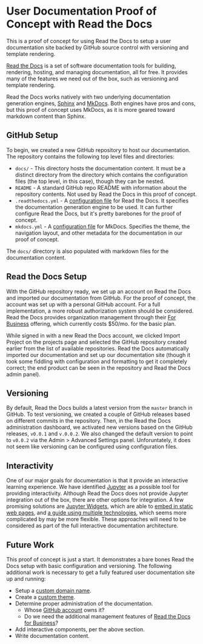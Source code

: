 # User Documentation Proof of Concept with Read the Docs

This is a proof of concept for using Read the Docs to setup a user documentation site backed by GitHub source control with versioning and template rendering. 

[Read the Docs](https://readthedocs.org/) is a set of software documentation tools for building, rendering, hosting, and managing documentation, all for free. It provides many of the features we need out of the box, such as versioning and template rendering. 

Read the Docs works natively with two underlying documentation generation engines, [Sphinx](https://docs.readthedocs.io/en/stable/intro/getting-started-with-sphinx.html) and [MkDocs](https://docs.readthedocs.io/en/stable/intro/getting-started-with-mkdocs.html). Both engines have pros and cons, but this proof of concept uses MkDocs, as it is more geared toward markdown content than Sphinx. 

## GitHub Setup

To begin, we created a new GitHub repository to host our documentation. The repository contains the following top level files and directories:

* `docs/` - This directory hosts the documentation content. It must be a distinct directory from the directory which contains the configuration files (the top level, in this case), though they can be nested. 
* `README` - A standard GitHub repo README with information about the repository contents. Not used by Read the Docs in this proof of concept. 
* `.readthedocs.yml` - A [configuration file](https://docs.readthedocs.io/en/stable/config-file/index.html) for Read the Docs. It specifies the documentation generation engine to be used. It can further configure Read the Docs, but it's pretty barebones for the proof of concept. 
* `mkdocs.yml` - A [configuration file](https://www.mkdocs.org/user-guide/configuration/) for MkDocs. Specifies the theme, the navigation layout, and other metadata for the documentation in our proof of concept. 

The `docs/` directory is also populated with markdown files for the documentation content. 

## Read the Docs Setup

With the GitHub repository ready, we set up an account on Read the Docs and imported our documentation from GitHub. For the proof of concept, the account was set up with a personal GitHub account. For a full implementation, a more robust authorization system should be considered. Read the Docs provides organization management through their [For Business](https://docs.readthedocs.io/en/stable/commercial/organizations.html) offering, which currently costs $50/mo. for the basic plan. 

While signed in with a new Read the Docs account, we clicked Import Project on the projects page and selected the GitHub repository created earlier from the list of available repositories. Read the Docs automatically imported our documentation and set up our documentation site (though it took some fiddling with configuration and formatting to get it completely correct; the end product can be seen in the repository and Read the Docs admin panel). 

## Versioning

By default, Read the Docs builds a latest version from the `master` branch in GitHub. To test versioning, we created a couple of GitHub releases based on different commits in the repository. Then, in the Read the Docs administration dashboard, we activated new versions based on the GitHub releases, `v0.0.1` and `v.0.0.2`. We also changed the default version to point to `v0.0.2` via the Admin > Advanced Settings panel. Unforuntately, it does not seem like versioning can be configured using configuration files. 

## Interactivity

One of our major goals for documentation is that it provide an interactive learning experience. We have identified [Jupyter](https://jupyter.org/) as a possible tool for providing interactivity. Although Read the Docs does not provide Jupyter integration out of the box, there are other options for integration. A few promising solutions are [Jupyter Widgets](https://github.com/jupyter-widgets/ipywidgets), which are able to [embed in static web pages](https://ipywidgets.readthedocs.io/en/latest/embedding.html), and [a guide using multiple technologies](https://elc.github.io/posts/embed-interactive-notebooks/), which seems more complicated by may be more flexible. These approaches will need to be considered as part of the full interactive documentation architecture. 

## Future Work

This proof of concept is just a start. It demonstrates a bare bones Read the Docs setup with basic configuration and versioning. The following additional work is necessary to get a fully featured user documentation site up and running:

* Setup a [custom domain name](https://docs.readthedocs.io/en/stable/custom_domains.html). 
* Create a [custom theme](https://www.mkdocs.org/user-guide/styling-your-docs/). 
* Determine proper administration of the documentation. 
  * Whose [GitHub account](https://docs.readthedocs.io/en/stable/connected-accounts.html) owns it? 
  * Do we need the additional management features of [Read the Docs for Business](https://docs.readthedocs.io/en/stable/commercial/index.html)?
* Add interactive components, per the above section. 
* Write documentation content. 
